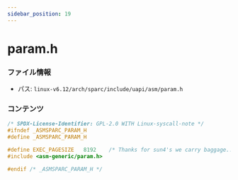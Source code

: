 ```yaml
---
sidebar_position: 19
---
```

# param.h

### ファイル情報

- パス: `linux-v6.12/arch/sparc/include/uapi/asm/param.h`

### コンテンツ

```h
/* SPDX-License-Identifier: GPL-2.0 WITH Linux-syscall-note */
#ifndef _ASMSPARC_PARAM_H
#define _ASMSPARC_PARAM_H

#define EXEC_PAGESIZE	8192    /* Thanks for sun4's we carry baggage... */
#include <asm-generic/param.h>

#endif /* _ASMSPARC_PARAM_H */

```
